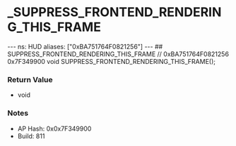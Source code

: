 # _SUPPRESS_FRONTEND_RENDERING_THIS_FRAME

--- ns: HUD aliases: ["0xBA751764F0821256"] --- ## SUPPRESS_FRONTEND_RENDERING_THIS_FRAME  // 0xBA751764F0821256 0x7F349900 void SUPPRESS_FRONTEND_RENDERING_THIS_FRAME();

### Return Value
* void

### Notes
* AP Hash: 0x0x7F349900
* Build: 811

